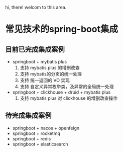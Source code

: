 
hi, there! welcom to this area.
# 常见技术的spring-boot集成

## 目前已完成集成案例
* springboot + mybatis plus
    1. 支持 mybatis plus 的增删改查
    2. 支持 mybatis的分页的统一处理
    3. 支持 统一返回的 VO 实现
    4. 支持 自定义异常枚举类，及异常的全局统一处理
* springboot + clickhouse +  druid + mybatis plus
    1. 支持 mybatis plus 对 clickhouse 的增删改查操作


## 待完成集成案例
* springboot + nacos + openfeign
* springboot + rocketmq
* springboot + redis
* springboot + elasticsearch




